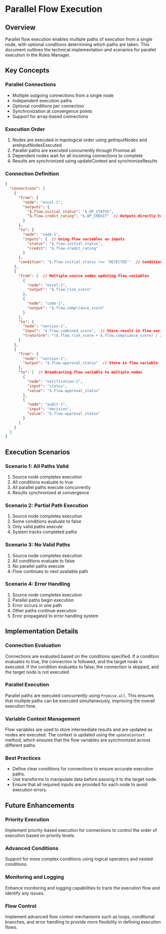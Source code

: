 # Parallel Flow Execution

## Overview
Parallel flow execution enables multiple paths of execution from a single node, with optional conditions determining which paths are taken. This document outlines the technical implementation and scenarios for parallel execution in the Rules Manager.

## Key Concepts

### Parallel Connections
- Multiple outgoing connections from a single node
- Independent execution paths
- Optional conditions per connection
- Synchronization at convergence points
- Support for array-based connections

### Execution Order
1. Nodes are executed in topological order using getInputNodes and areInputNodesExecuted
2. Parallel paths are executed concurrently through Promise.all
3. Dependent nodes wait for all incoming connections to complete
4. Results are synchronized using updateContext and synchronizeResults

### Connection Definition
```json
{
  "connections": [
    {
      "from": {
        "node": "excel-1",
        "outputs": {
          "$.flow.initial_status": "$.OP_STATUS",
          "$.flow.credit_rating": "$.OP_CREDIT"  // Outputs directly to flow variables
        }
      },
      "to": {
        "node": "code-1",
        "inputs": {  // Using flow variables as inputs
          "status": "$.flow.initial_status",
          "credit": "$.flow.credit_rating"
        }
      },
      "condition": "$.flow.initial_status !== 'REJECTED'"  // Conditions using flow variables
    },
    {
      "from": [  // Multiple source nodes updating flow variables
        {
          "node": "excel-1",
          "output": "$.flow.risk_score"
        },
        {
          "node": "code-1",
          "output": "$.flow.compliance_score"
        }
      ],
      "to": {
        "node": "version-1",
        "input": "$.flow.combined_score",  // Store result in flow variable
        "transform": "($.flow.risk_score + $.flow.compliance_score) / 2"  // Transform using flow variables
      }
    },
    {
      "from": {
        "node": "version-1",
        "output": "$.flow.approval_status"  // Store in flow variable
      },
      "to": [  // Broadcasting flow variable to multiple nodes
        {
          "node": "notification-1",
          "input": "status",
          "value": "$.flow.approval_status"
        },
        {
          "node": "audit-1",
          "input": "decision",
          "value": "$.flow.approval_status"
        }
      ]
    }
  ]
}
```

## Execution Scenarios

### Scenario 1: All Paths Valid
1. Source node completes execution
2. All conditions evaluate to true
3. All parallel paths execute concurrently
4. Results synchronized at convergence

### Scenario 2: Partial Path Execution
1. Source node completes execution
2. Some conditions evaluate to false
3. Only valid paths execute
4. System tracks completed paths

### Scenario 3: No Valid Paths
1. Source node completes execution
2. All conditions evaluate to false
3. No parallel paths execute
4. Flow continues to next available path

### Scenario 4: Error Handling
1. Source node completes execution
2. Parallel paths begin execution
3. Error occurs in one path
4. Other paths continue execution
5. Error propagated to error handling system

## Implementation Details

### Connection Evaluation
Connections are evaluated based on the conditions specified. If a condition evaluates to true, the connection is followed, and the target node is executed. If the condition evaluates to false, the connection is skipped, and the target node is not executed.

### Parallel Execution
Parallel paths are executed concurrently using `Promise.all`. This ensures that multiple paths can be executed simultaneously, improving the overall execution time.

### Variable Context Management
Flow variables are used to store intermediate results and are updated as nodes are executed. The context is updated using the `updateContext` method, which ensures that the flow variables are synchronized across different paths.

### Best Practices
- Define clear conditions for connections to ensure accurate execution paths.
- Use transforms to manipulate data before passing it to the target node.
- Ensure that all required inputs are provided for each node to avoid execution errors.

## Future Enhancements

### Priority Execution
Implement priority-based execution for connections to control the order of execution based on priority levels.

### Advanced Conditions
Support for more complex conditions using logical operators and nested conditions.

### Monitoring and Logging
Enhance monitoring and logging capabilities to track the execution flow and identify any issues.

### Flow Control
Implement advanced flow control mechanisms such as loops, conditional branches, and error handling to provide more flexibility in defining execution flows.
